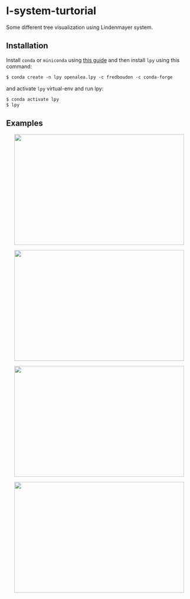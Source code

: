# l-system-turtorial
Some different tree visualization using Lindenmayer system.

## Installation 
Install `conda` or `miniconda` using [this guide](https://docs.conda.io/projects/conda/en/latest/user-guide/install/) and then install `lpy` using this command:
```bash
$ ‫‪conda‬‬ ‫‪create‬‬ ‫‪-n‬‬ ‫‪lpy‬‬ ‫‪openalea.lpy‬‬ ‫‪-c‬‬ ‫‪fredboudon‬‬ ‫‪-c‬‬ ‫‪conda-forge‬‬
```
and activate `lpy` virtual-env and run lpy:
```bash
$ conda activate lpy
$ lpy
```

## Examples
<p align="center">
  <img width="460" height="300" src="https://user-images.githubusercontent.com/43831412/183046790-20a3c113-f6f3-4122-8d93-87c22c04ea1b.png">
</p>

<p align="center">
  <img width="460" height="300" src="https://user-images.githubusercontent.com/43831412/183046799-a3565dae-47cf-45e2-9f16-56dccc2ef6de.png">
</p>

<p align="center">
  <img width="460" height="300" src="https://user-images.githubusercontent.com/43831412/183046842-bd5dd8a5-4e45-4fe8-80be-ba0498c31fe0.png">
</p>

<p align="center">
  <img width="460" height="300" src="https://user-images.githubusercontent.com/43831412/183046857-7ca0b15b-df4c-45f6-b847-3e0f0acdf660.png">
</p>
